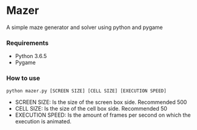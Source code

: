 # Mazer
A simple maze generator and solver using python and pygame

### Requirements
- Python 3.6.5
- Pygame

### How to use
`python mazer.py [SCREEN SIZE] [CELL SIZE] [EXECUTION SPEED]`
- SCREEN SIZE: Is the size of the screen box side. Recommended 500
- CELL SIZE: Is the size of the cell box side. Recommended 50
- EXECUTION SPEED: Is the amount of frames per second on which the execution is animated. 